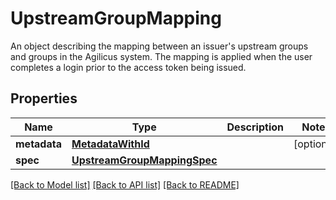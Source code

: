 # UpstreamGroupMapping

An object describing the mapping between an issuer's upstream groups and groups in the Agilicus system. The mapping is applied when the user completes a login prior to the access token being issued. 
## Properties
Name | Type | Description | Notes
------------ | ------------- | ------------- | -------------
**metadata** | [**MetadataWithId**](MetadataWithId.md) |  | [optional] 
**spec** | [**UpstreamGroupMappingSpec**](UpstreamGroupMappingSpec.md) |  | 

[[Back to Model list]](../README.md#documentation-for-models) [[Back to API list]](../README.md#documentation-for-api-endpoints) [[Back to README]](../README.md)


